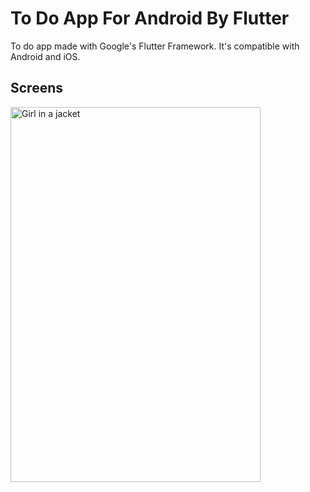 # To Do App For Android By Flutter

To do app made with Google's Flutter Framework. It's compatible with Android and iOS.

## Screens
<img src="https://user-images.githubusercontent.com/106550125/196774703-1f7f9361-54d0-4647-a334-1d3921b9b8ff.png" alt="Girl in a jacket" width="400" height="600">


